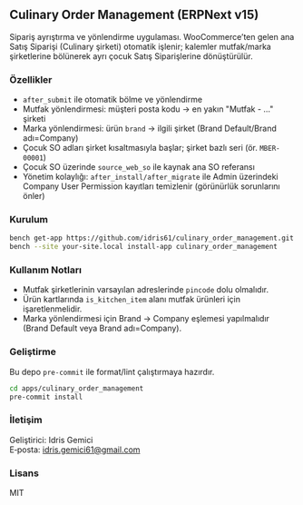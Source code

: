 ## Culinary Order Management (ERPNext v15)

Sipariş ayrıştırma ve yönlendirme uygulaması. WooCommerce’ten gelen ana Satış Siparişi (Culinary şirketi) otomatik işlenir; kalemler mutfak/marka şirketlerine bölünerek ayrı çocuk Satış Siparişlerine dönüştürülür.

### Özellikler
- `after_submit` ile otomatik bölme ve yönlendirme
- Mutfak yönlendirmesi: müşteri posta kodu → en yakın "Mutfak - …" şirketi
- Marka yönlendirmesi: ürün `brand` → ilgili şirket (Brand Default/Brand adı=Company)
- Çocuk SO adları şirket kısaltmasıyla başlar; şirket bazlı seri (ör. `MBER-00001`)
- Çocuk SO üzerinde `source_web_so` ile kaynak ana SO referansı
- Yönetim kolaylığı: `after_install/after_migrate` ile Admin üzerindeki Company User Permission kayıtları temizlenir (görünürlük sorunlarını önler)

### Kurulum
```bash
bench get-app https://github.com/idris61/culinary_order_management.git
bench --site your-site.local install-app culinary_order_management
```

### Kullanım Notları
- Mutfak şirketlerinin varsayılan adreslerinde `pincode` dolu olmalıdır.
- Ürün kartlarında `is_kitchen_item` alanı mutfak ürünleri için işaretlenmelidir.
- Marka yönlendirmesi için Brand → Company eşlemesi yapılmalıdır (Brand Default veya Brand adı=Company).

### Geliştirme
Bu depo `pre-commit` ile format/lint çalıştırmaya hazırdır.
```bash
cd apps/culinary_order_management
pre-commit install
```

### İletişim
Geliştirici: Idris Gemici  
E‑posta: idris.gemici61@gmail.com

### Lisans
MIT
